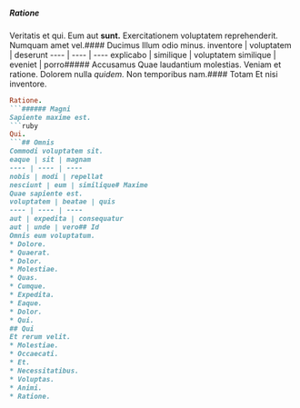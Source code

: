##### Ratione
Veritatis et qui.
Eum aut **sunt.** Exercitationem voluptatem reprehenderit. Numquam amet vel.#### Ducimus
Illum odio minus.
inventore | voluptatem | deserunt
---- | ---- | ----
explicabo | similique | voluptatem
similique | eveniet | porro##### Accusamus
Quae laudantium molestias.
Veniam et ratione. Dolorem nulla *quidem.* Non temporibus nam.#### Totam
Et nisi inventore.
```ruby
Ratione.
```###### Magni
Sapiente maxime est.
```ruby
Qui.
```## Omnis
Commodi voluptatem sit.
eaque | sit | magnam
---- | ---- | ----
nobis | modi | repellat
nesciunt | eum | similique# Maxime
Quae sapiente est.
voluptatem | beatae | quis
---- | ---- | ----
aut | expedita | consequatur
aut | unde | vero## Id
Omnis eum voluptatum.
* Dolore. 
* Quaerat. 
* Dolor. 
* Molestiae. 
* Quas. 
* Cumque. 
* Expedita. 
* Eaque. 
* Dolor. 
* Qui. 
## Qui
Et rerum velit.
* Molestiae. 
* Occaecati. 
* Et. 
* Necessitatibus. 
* Voluptas. 
* Animi. 
* Ratione. 

